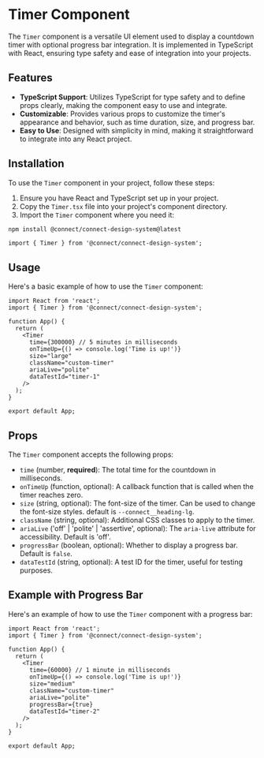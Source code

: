 # Timer Component

The `Timer` component is a versatile UI element used to display a countdown timer with optional progress bar integration. It is implemented in TypeScript with React, ensuring type safety and ease of integration into your projects.

## Features

- **TypeScript Support**: Utilizes TypeScript for type safety and to define props clearly, making the component easy to use and integrate.
- **Customizable**: Provides various props to customize the timer's appearance and behavior, such as time duration, size, and progress bar.
- **Easy to Use**: Designed with simplicity in mind, making it straightforward to integrate into any React project.

## Installation

To use the `Timer` component in your project, follow these steps:

1. Ensure you have React and TypeScript set up in your project.
2. Copy the `Timer.tsx` file into your project's component directory.
3. Import the `Timer` component where you need it:

```bash
npm install @connect/connect-design-system@latest
```

```tsx
import { Timer } from '@connect/connect-design-system';
```

## Usage

Here's a basic example of how to use the `Timer` component:

```tsx
import React from 'react';
import { Timer } from '@connect/connect-design-system';

function App() {
  return (
    <Timer
      time={300000} // 5 minutes in milliseconds
      onTimeUp={() => console.log('Time is up!')}
      size="large"
      className="custom-timer"
      ariaLive="polite"
      dataTestId="timer-1"
    />
  );
}

export default App;
```

## Props

The `Timer` component accepts the following props:

- `time` (number, **required**): The total time for the countdown in milliseconds.
- `onTimeUp` (function, optional): A callback function that is called when the timer reaches zero.
- `size` (string, optional): The font-size of the timer. Can be used to change the font-size styles. default is `--connect__heading-lg`.
- `className` (string, optional): Additional CSS classes to apply to the timer.
- `ariaLive` ('off' | 'polite' | 'assertive', optional): The `aria-live` attribute for accessibility. Default is 'off'.
- `progressBar` (boolean, optional): Whether to display a progress bar. Default is `false`.
- `dataTestId` (string, optional): A test ID for the timer, useful for testing purposes.

## Example with Progress Bar

Here's an example of how to use the `Timer` component with a progress bar:

```tsx
import React from 'react';
import { Timer } from '@connect/connect-design-system';

function App() {
  return (
    <Timer
      time={60000} // 1 minute in milliseconds
      onTimeUp={() => console.log('Time is up!')}
      size="medium"
      className="custom-timer"
      ariaLive="polite"
      progressBar={true}
      dataTestId="timer-2"
    />
  );
}

export default App;
```

